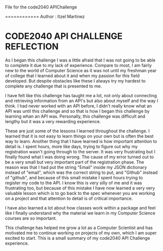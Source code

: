 File for the code2040 APIChallenge

============
Author : Itzel Martinez

CODE2040 API CHALLENGE REFLECTION 
========================

As I began this challenge I was a little afraid that I was not going to be able 
to complete it due to my lack of experience.
Compare to most, I am fairly new to the world of Computer Science as it was not until 
my freshman year of college that I learned about it and when my passion for this field
developed. But despite obstacles like these I always try my hardest to complete any
challenge that is presented to me. 

I have felt like this challenge has taught me a lot, not only about connecting and 
retrieving information from an API's but also about myself and the way I think. I had never
worked with an API before, I didn't really know what an API was until this challenge and so 
that is how I began this challenge by learning whan an API was. Personally, this challenge was difficult and lengthy but it was a very rewarding experience. 

These are just some of the lessons I learned throughout the challenge. I learned that it is
not easy to learn things on your own but is often the best way to learn. Another thing that
I have learned is how important attention to detail is. I spent hours, more like days,
trying to figure out why my registration wasn't going through to the server. It was very
frustrating but I finally found what I was doing wrong. The cause of my error turned out to
be a very small but very important part of the registration phase. The reason
was that I had put the string "Email" inside my JSON dictionary instead of "email", which
was the correct string to put, and "Github" instead of "github", and because of this small
mistake I spent hours trying to register my code to the API. I know this is very silly of me
and it was frustrating too, but because of this mistake I have now learned a very very
valuable lesson which is to go back to the spec whenever you are working on a project and
that attention to detail is of critical importance. 

I have also learned a lot about how classes work within a package and feel like I finally
understand why the material we learn in my Computer Science courses are so important. 

This challenge has helped me grow a lot as a Computer Scientist and has motivated me to
continue working on projects of my own, which I am super excited to start. 
This is a small summary of my code2040 API Challenge experience. 


